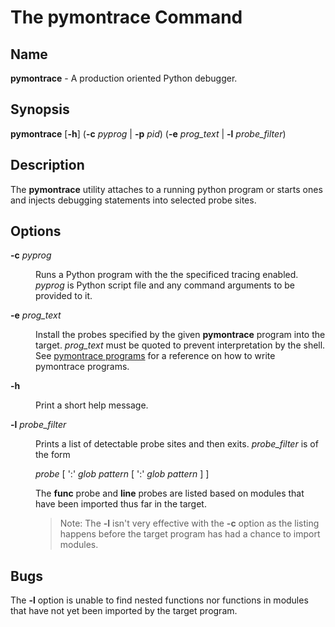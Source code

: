# The pymontrace Command

## Name

**pymontrace** - A production oriented Python debugger.

## Synopsis

**pymontrace** \[**-h**\] (**-c** _pyprog_ | **-p** _pid_) (**-e** _prog_text_ | **-l** _probe_filter_)

## Description

The **pymontrace** utility attaches to a running python program or starts ones
and injects debugging statements into selected probe sites.

## Options

<dt>

**-c** _pyprog_

</dt>
<dd>

Runs a Python program with the the specificed tracing enabled. _pyprog_ is
Python script file and any command arguments to be provided to it.

</dd>
<dt>

**-e** _prog_text_

</dt>
<dd>

Install the probes specified by the given **pymontrace** program into the target.
_prog_text_ must be quoted to prevent interpretation by the shell.
See [pymontrace programs](./programs.md) for a
reference on how to write pymontrace programs.

</dd>
<dt>

**-h**

</dt>
<dd>

Print a short help message.

</dd>
<dt>

**-l** _probe_filter_

</dt>
<dd>

Prints a list of detectable probe sites and then exits.
_probe_filter_ is of the form

  _probe_ \[ ':' _glob pattern_ \[ ':' _glob pattern_ \] \]

The **func** probe and **line** probes are listed based on modules that have
been imported thus far in the target.

> Note: The **-l** isn't very effective with the **-c** option as the listing
> happens before the target program has had a chance to import modules.

</dd>


## Bugs

The **-l** option is unable to find nested functions nor functions in modules
that have not yet been imported by the target program.

